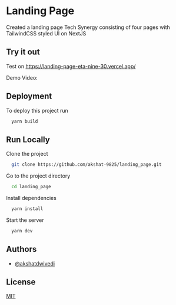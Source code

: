 # Landing Page

Created a landing page Tech Synergy consisting of four pages with TailwindCSS styled UI on NextJS

## Try it out

Test on https://landing-page-eta-nine-30.vercel.app/

Demo Video:

## Deployment

To deploy this project run

```bash
  yarn build
```

## Run Locally

Clone the project

```bash
  git clone https://github.com/akshat-9825/landing_page.git
```

Go to the project directory

```bash
  cd landing_page
```

Install dependencies

```bash
  yarn install
```

Start the server

```bash
  yarn dev
```

## Authors

- [@akshatdwivedi](https://www.github.com/akshat-9825)

## License

[MIT](https://github.com/akshat-9825/dropdown_component/blob/master/LICENSE)
